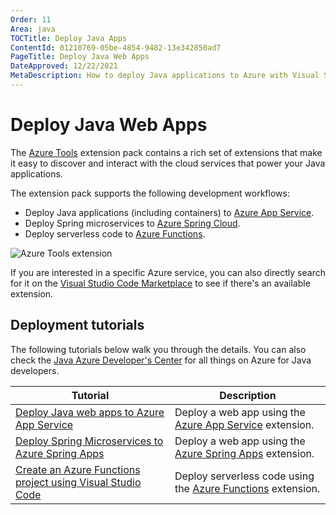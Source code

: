 ```yaml
---
Order: 11
Area: java
TOCTitle: Deploy Java Apps
ContentId: 01210769-05be-4854-9482-13e342850ad7
PageTitle: Deploy Java Web Apps
DateApproved: 12/22/2021
MetaDescription: How to deploy Java applications to Azure with Visual Studio Code
---
```

# Deploy Java Web Apps

The [Azure Tools](https://marketplace.visualstudio.com/items?itemName=ms-vscode.vscode-node-azure-pack) extension pack contains a rich set of extensions that make it easy to discover and interact with the cloud services that power your Java applications.

The extension pack supports the following development workflows:

* Deploy Java applications (including containers) to [Azure App Service](https://azure.microsoft.com/services/app-service).
* Deploy Spring microservices to [Azure Spring Cloud](https://azure.microsoft.com/services/spring-cloud/).
* Deploy serverless code to [Azure Functions](https://azure.microsoft.com/services/functions).

![Azure Tools extension](images/azure/azure-tools.png)

If you are interested in a specific Azure service, you can also directly search for it on the [Visual Studio Code Marketplace](https://marketplace.visualstudio.com/VSCode) to see if there's an available extension.

## Deployment tutorials

The following tutorials below walk you through the details.  You can also check the [Java Azure Developer's Center](https://learn.microsoft.com/azure/developer/java) for all things on Azure for Java developers.

| Tutorial | Description |
| --- | --- |
| [Deploy Java web apps to Azure App Service](/docs/java/java-webapp.md) | Deploy a web app using the [Azure App Service](https://marketplace.visualstudio.com/items?itemName=ms-azuretools.vscode-azureappservice) extension. |
| [Deploy Spring Microservices to Azure Spring Apps](/docs/java/java-spring-apps.md) | Deploy a web app using the [Azure Spring Apps](https://marketplace.visualstudio.com/items?itemName=vscjava.vscode-azurespringcloud) extension. |
| [Create an Azure Functions project using Visual Studio Code](https://learn.microsoft.com/azure/azure-functions/create-first-function-vs-code-java) | Deploy serverless code using the [Azure Functions](https://marketplace.visualstudio.com/items?itemName=ms-azuretools.vscode-azurefunctions) extension. |
